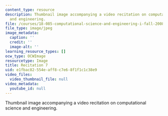 ```yaml
---
content_type: resource
description: Thumbnail image accompanying a video recitation on computational science
  and engineering.
file: /courses/18-085-computational-science-and-engineering-i-fall-2008/e1fbac82554eaff8c7e68f1f1c1c38e9_r7.jpg
file_type: image/jpeg
image_metadata:
  caption: ''
  credit: ''
  image-alt: ''
learning_resource_types: []
ocw_type: OCWImage
resourcetype: Image
title: Recitation 7
uid: e1fbac82-554e-aff8-c7e6-8f1f1c1c38e9
video_files:
  video_thumbnail_file: null
video_metadata:
  youtube_id: null
---
```

Thumbnail image accompanying a video recitation on computational science and engineering.

